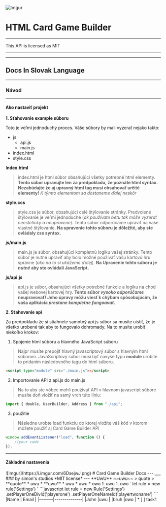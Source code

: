 ![Imgur](https://i.imgur.com/nxLsXex.png)

# HTML Card Game Builder
___
This API is licensed as MIT

___
___

## Docs In Slovak Language

___

### Návod
___

#### Ako nastaviť projekt
**1. Sťahovanie example súboru**

Toto je veľmi jednoduchý proces. Váše súbory by mali vyzerať nejako takto:

* js
    * api.js
    * main.js
* index.html
* style.css

**Index.html**
> index.html je html súbor obsahujúci všetky potrebné html elementy. **Tento súbor upravujte len za predpokladu, že poznáte html syntax. Nezabúdajte že aj upravný html tag musí obsahovať určité elementy!** *K týmto elementom sa dostaneme ďalej neskôr*

**style.ccs**
> style.css je súbor, obsahujúci celé štýlovanie stránky. Predvolené štýlovanie je veľmi jednoduché (*ak používate betu tak môže vyzerať neesteticky a neupravene*). Tento súbor odporúčame upraviť na vaše vlastné štýlovanie. **Na upravenie tohto súboru je dôležité, aby ste ovládaly css syntax.**

**js/main.js**

>main.js je súbor, obsahujúci kompletnú logiku vašej stránky. Tento súbor je nutné upraviť aby bolo možné používať vašu kartovú hru správne (*ako na to si ukážeme ďalej*). **Na Upravenie tohto súboru je *nutné* aby ste ovládali JavaScript.**

**js/api.js**

>api.js je súbor, obsahujúci všetky potrebné funkcie a logiku na chod vašej webovej kartovej hry. **Tento súbor *vysoko odporúčame* neupravovať! Jeho úpravy môžu viesť k chýbam spôsobujúcim, že vaša aplikácia *prestane kompletne fungoavať*.**

**2. Sťahovanie api**

Za predpokladu že si stiahnete samotný api.js súbor sa musíte uistiť, že je všetko urobené tak aby to fungovalo dohromady. Na to musíte urobiť niekoľko krokov:

1. Spojenie html súboru a hlavného JavaScript súboru

> Najpr musíte prepojiť hlavný javascriptový súbor s hlavným html súborom. JavaScriptový súbor musí byť navyše typu **module** urobíte to pridaním následovného tagu do html súboru.

```html
<script type="module" src="./main.js"></script>
```

2. Importovanie API z api.js do main.js
> Na to aby ste vôbec mohli používať API v hlavnom javascript súbore musíte doň vložiť na samý vrch túto líniu:

```javascript
import { double, UserBuilder, Address } from "./api";
```
3. použitie

> Následne urobte load funkciu do ktorej vložíte váš kód v ktorom môžete použiť aj Card Game Builder API

```javascript
window.addEventListener("load", function () {
    //your code
});
```
****
#### Základné nastavenia
































<!--->

![Imgur](https://i.imgur.com/6DsejwJ.png)
# Card Game Builder Docs
---
___
### by simon's studios
*MIT license*

---
**UwU**

~~uwu~~

> quote
> **quote**

* uwu
    * **uwu**
    * uwu
    * uwu
* owo

1. uwu
1. owo

` let rule = new rule('Settings') `

```javascript
let rule = new Rule('Settings')
    .setPlayerOneDivId('playerone')
    .setPlayerOneNameId('playertwoname')
```


|Name   | Email        |
|-------|--------------|
|John   |uwu           |
|bruh   |owo           |

* [ ] task1